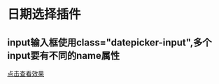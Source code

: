 # 日期选择插件
## input输入框使用class="datepicker-input",多个input要有不同的name属性
[点击查看效果]('https://jsfiddle.net/72e7bp20/')
